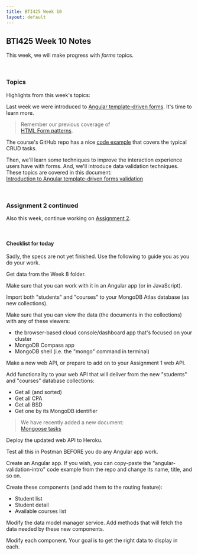 ```yaml
---
title: BTI425 Week 10
layout: default
---
```


## BTI425 Week 10 Notes

This week, we will make progress with *forms* topics.  

<br>

### Topics

Highlights from this week's topics: 

Last week we were introduced to [Angular template-driven forms](angular-forms-intro). It's time to learn more. 

> Remember our previous coverage of  
> [HTML Form patterns](html-form-patterns). 

The course's GitHub repo has a nice [code example](https://github.com/sictweb/bti425/tree/master/Week_10) that covers the typical CRUD tasks. 

Then, we'll learn some techniques to improve the interaction experience users have with forms. And, we'll introduce data validation techniques. These topics are covered in this document:  
[Introduction to Angular template-driven forms validation](angular-forms-validation-intro)

<br>

### Assignment 2 continued

Also this week, continue working on [Assignment 2](/bti425/graded-work/assign2). 

<br>

#### Checklist for today

Sadly, the specs are not yet finished. Use the following to guide you as you do your work.

Get data from the Week 8 folder.  

Make sure that you can work with it in an Angular app (or in JavaScript).  

Import both "students" and "courses" to your MongoDB Atlas database (as new collections).  

Make sure that you can view the data (the documents in the collections) with any of these viewers:  
* the browser-based cloud console/dashboard app that's focused on your cluster 
* MongoDB Compass app 
* MongoDB shell (i.e. the "mongo" command in terminal)  

Make a new web API, or prepare to add on to your Assignment 1 web API.  

Add functionality to your web API that will deliver from the new "students" and "courses" database collections:
* Get all (and sorted)
* Get all CPA
* Get all BSD
* Get one by its MongoDB identifier

> We have recently added a new document:  
> [Mongoose tasks](mongoose-tasks)

Deploy the updated web API to Heroku.

Test all this in Postman BEFORE you do any Angular app work. 

Create an Angular app. If you wish, you can copy-paste the "angular-validation-intro" code example from the repo and change its name, title, and so on. 

Create these components (and add them to the routing feature): 
* Student list
* Student detail
* Available courses list  

Modify the data model manager service. Add methods that will fetch the data needed by these new components.

Modify each component. Your goal is to get the right data to display in each.

<br>
